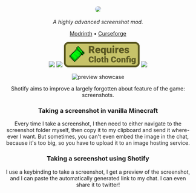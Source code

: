 <div align="center">

<img src="https://dl.isxander.dev/logos/shotify/v1/shotify-text-512x.png" style="width: 256px;height: auto;border-radius: 15px"/>

_A highly advanced screenshot mod._

[Modrinth](https://modrinth.com/mod/shotify) • [Curseforge](https://www.curseforge.com/minecraft/mc-mods/shotify)

[<img src="https://i.imgur.com/Ol1Tcf8.png" style="width:200px;">](https://modrinth.com/mod/fabric-api)
[<img src="https://i.imgur.com/c1DH9VL.png" style="width:200px;">](https://modrinth.com/mod/fabric-language-kotlin)
[<img src="https://raw.githubusercontent.com/Jab125/Jab125/main/imgs/requiredClothConfig.png" style="width:200px;">](https://curseforge.com/minecraft/mc-mods/cloth-config)
[<img src="https://dl.isxander.dev/badges/suggests-mod-menu.png" style="width:200px;">](https://modrinth.com/mod/modmenu)

![preview showcase](https://i.imgur.com/AQPouDL.gif)

Shotify aims to improve a largely forgotten about feature of the game: screenshots.

### Taking a screenshot in vanilla Minecraft
Every time I take a screenshot, I then need to either navigate to the screenshot folder myself,
then copy it to my clipboard and send it where-ever I want. But sometimes, you can't even
embed the image in the chat, because it's too big, so you have to upload it to an image hosting
service.

### Taking a screenshot using Shotify
I use a keybinding to take a screenshot, I get a preview of the screenshot, and I can
paste the automatically generated link to my chat. I can even share it to twitter!

</div>

